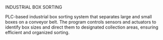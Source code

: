 INDUSTRIAL BOX SORTING

PLC-based industrial box sorting system that separates large and small boxes on a conveyor belt. The program controls sensors and actuators to identify box sizes and direct them to designated collection areas, ensuring efficient and organized sorting.

